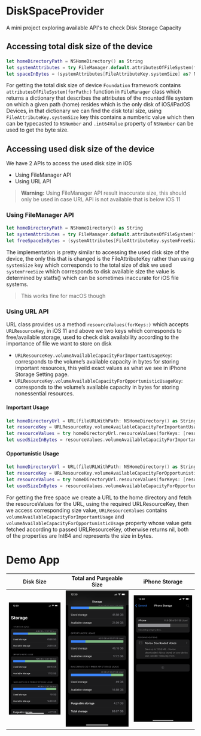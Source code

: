# DiskSpaceProvider

A mini project exploring available API's to check Disk Storage Capacity

## Accessing total disk size of the device

```swift
let homeDirectoryPath = NSHomeDirectory() as String
let systemAttributes = try FileManager.default.attributesOfFileSystem(forPath: homeDirectoryPath)
let spaceInBytes = (systemAttributes[FileAttributeKey.systemSize] as? NSNumber)?.int64Value
```

For getting the total disk size of device `Foundation` framework contains `attributesOfFileSystem(forPath:)` function in `FileManager` class which returns a dictionary that describes the attributes of the mounted file system on which a given path (home) resides which is the only disk of iOS/iPadOS Devices, in that dictionary we can find the disk total size, using `FileAttributeKey.systemSize` key this contains a numberic value which then can be typecasted to `NSNumber` and `.int64Value` property of `NSNumber` can be used to get the byte size.

## Accessing used disk size of the device

We have 2 APIs to access the used disk size in iOS

- Using FileManager API
- Using URL API

> **Warning:**
> Using FileManager API result inaccurate size, this should only be used in case URL API is not available that is below iOS 11

### Using FileManager API

```swift
let homeDirectoryPath = NSHomeDirectory() as String
let systemAttributes = try FileManager.default.attributesOfFileSystem(forPath: homeDirectoryPath)
let freeSpaceInBytes = (systemAttributes[FileAttributeKey.systemFreeSize] as? NSNumber)?.int64Value
```

The implementation is pretty similar to accessing the used disk size of the device, the only this that is changed is the  FileAttributeKey rather than using `systemSize` key which corresponds to the total size of disk we used `systemFreeSize` which corresponds to disk available size the value is determined by statfs() which can be sometimes inaccurate for iOS file systems.

> This works fine for macOS though

### Using URL API

URL class provides us a method `resourceValues(forKeys:)` which accepts `URLResourceKey`, in iOS 11 and above we two keys which corresponds to free/available storage, used to check disk availability according to the importance of file we want to store on disk
 - `URLResourceKey.volumeAvailableCapacityForImportantUsageKey`: corresponds to the volume’s available capacity in bytes for storing important resources, this yeild exact values as what we see in iPhone Storage Setting page.
 - `URLResourceKey.volumeAvailableCapacityForOpportunisticUsageKey`: corresponds to the volume’s available capacity in bytes for storing nonessential resources.


#### Important Usage

```swift
let homeDirectoryUrl = URL(fileURLWithPath: NSHomeDirectory() as String)
let resourceKey = URLResourceKey.volumeAvailableCapacityForImportantUsageKey
let resourceValues = try homeDirectoryUrl.resourceValues(forKeys: [resourceKey])
let usedSizeInBytes = resourceValues.volumeAvailableCapacityForImportantUsage
```

#### Opportunistic Usage

```swift
let homeDirectoryUrl = URL(fileURLWithPath: NSHomeDirectory() as String)
let resourceKey = URLResourceKey.volumeAvailableCapacityForOpportunisticUsageKey
let resourceValues = try homeDirectoryUrl.resourceValues(forKeys: [resourceKey])
let usedSizeInBytes = resourceValues.volumeAvailableCapacityForOpportunisticUsage
```

For getting the free space we create a URL to the home directory and fetch the resourceValues for the URL, using the required URLResourceKey, then we access corresponding size value, `URLResourceValues` contains `volumeAvailableCapacityForImportantUsage` and `volumeAvailableCapacityForOpportunisticUsage` property whose value gets fetched according to passed URLResourceKey, otherwise returns nil, both of the properties are Int64 and represents the size in bytes.

# Demo App

|Disk Size|Total and Purgeable Size|iPhone Storage|
|---|---|---|
|![Importance Usage, Opportunistic Usage, Older Api Usage](storage.PNG "Importance Usage, Opportunistic Usage, Older Api Usage")|![Total size, Purgeable size](purge.PNG "Total size, Purgeable size")|![iPhoneStorage](iphonestorage.png "iPhoneStorage")|
